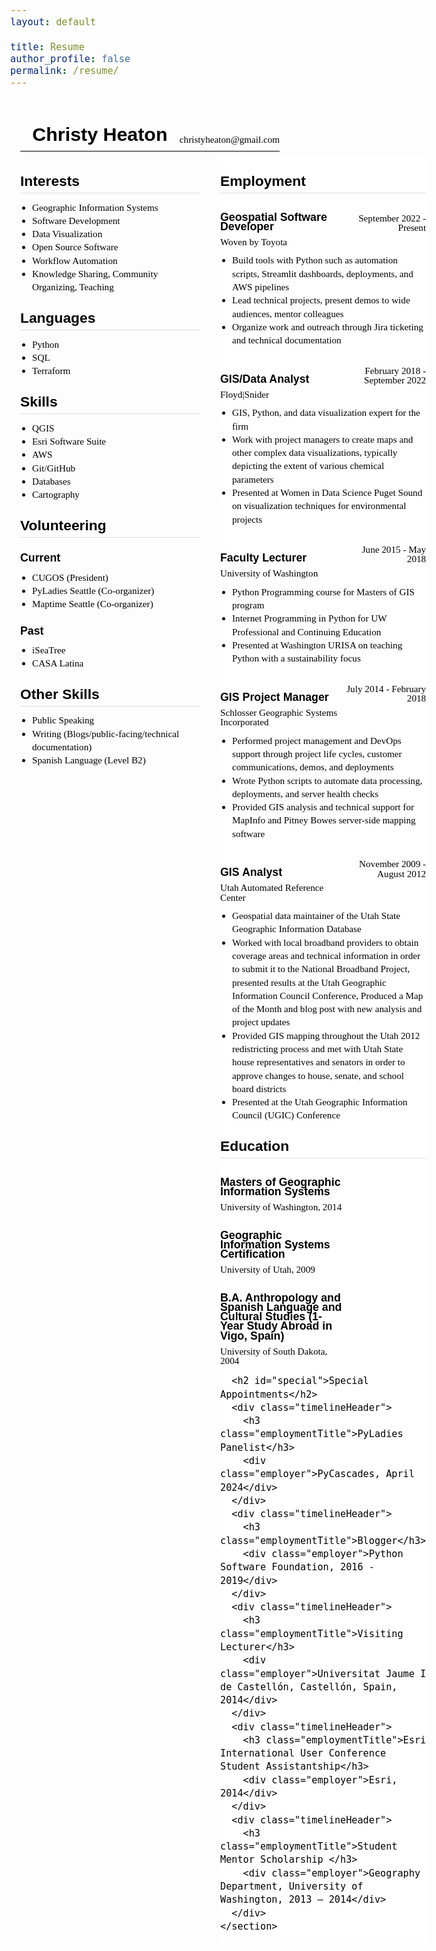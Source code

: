 ```yaml
---
layout: default

title: Resume
author_profile: false
permalink: /resume/
---
```


<meta http-equiv="Content-Type" content="text/html; charset=windows-1252"><title>Resume - Christy Heaton</title>
  <meta name="description" content="Current Resume Christy Heaton">
  <meta name="viewport" content="width=device-width, initial-scale=1">
  <style>
	/* cyrillic */
	@font-face {
	  font-family: 'Oswald';
	  font-style: normal;
	  font-weight: 400;
	  src: local('Oswald Regular'), local('Oswald-Regular'), url(https://fonts.gstatic.com/s/oswald/v16/TK3iWkUHHAIjg752HT8Ghe4.woff2) format('woff2');
	  unicode-range: U+0400-045F, U+0490-0491, U+04B0-04B1, U+2116;
	}
	/* vietnamese */
	@font-face {
	  font-family: 'Oswald';
	  font-style: normal;
	  font-weight: 400;
	  src: local('Oswald Regular'), local('Oswald-Regular'), url(https://fonts.gstatic.com/s/oswald/v16/TK3iWkUHHAIjg752Fj8Ghe4.woff2) format('woff2');
	  unicode-range: U+0102-0103, U+0110-0111, U+1EA0-1EF9, U+20AB;
	}
	/* latin-ext */
	@font-face {
	  font-family: 'Oswald';
	  font-style: normal;
	  font-weight: 400;
	  src: local('Oswald Regular'), local('Oswald-Regular'), url(https://fonts.gstatic.com/s/oswald/v16/TK3iWkUHHAIjg752Fz8Ghe4.woff2) format('woff2');
	  unicode-range: U+0100-024F, U+0259, U+1E00-1EFF, U+2020, U+20A0-20AB, U+20AD-20CF, U+2113, U+2C60-2C7F, U+A720-A7FF;
	}
	/* latin */
	@font-face {
	  font-family: 'Oswald';
	  font-style: normal;
	  font-weight: 400;
	  src: local('Oswald Regular'), local('Oswald-Regular'), url(https://fonts.gstatic.com/s/oswald/v16/TK3iWkUHHAIjg752GT8G.woff2) format('woff2');
	  unicode-range: U+0000-00FF, U+0131, U+0152-0153, U+02BB-02BC, U+02C6, U+02DA, U+02DC, U+2000-206F, U+2074, U+20AC, U+2122, U+2191, U+2193, U+2212, U+2215, U+FEFF, U+FFFD;
	}
	/* latin-ext */
	@font-face {
	  font-family: 'Quattrocento';
	  font-style: normal;
	  font-weight: 400;
	  src: local('Quattrocento'), url(https://fonts.gstatic.com/s/quattrocento/v9/OZpEg_xvsDZQL_LKIF7q4jP3zWj6T4g.woff2) format('woff2');
	  unicode-range: U+0100-024F, U+0259, U+1E00-1EFF, U+2020, U+20A0-20AB, U+20AD-20CF, U+2113, U+2C60-2C7F, U+A720-A7FF;
	}
	/* latin */
	@font-face {
	  font-family: 'Quattrocento';
	  font-style: normal;
	  font-weight: 400;
	  src: local('Quattrocento'), url(https://fonts.gstatic.com/s/quattrocento/v9/OZpEg_xvsDZQL_LKIF7q4jP3w2j6.woff2) format('woff2');
	  unicode-range: U+0000-00FF, U+0131, U+0152-0153, U+02BB-02BC, U+02C6, U+02DA, U+02DC, U+2000-206F, U+2074, U+20AC, U+2122, U+2191, U+2193, U+2212, U+2215, U+FEFF, U+FFFD;
	}

	/* normalize.css v5.0.0 | MIT License | github.com/necolas/normalize.css */
	 html{
		font-family:sans-serif;
		line-height:1.15;
		-ms-text-size-adjust:100%;
		-webkit-text-size-adjust:100%;
	}
	body{
		margin:0
	}
	article,aside,footer,header,nav,section{
		display:block
	}
	h1{
		font-size:2em;
		margin:.67em 0
	}
	figcaption,figure,main{
		display:block
	}
	figure{
		margin:1em 40px
	}
	hr{
		box-sizing:content-box;
		height:0;
		overflow:visible;
	}
	pre{
		font-family:monospace,monospace;
		font-size:1em;
	}
	a{
		background-color:transparent;
		-webkit-text-decoration-skip:objects;
	}
	a:active,a:hover{
		outline-width:0
	}
	abbr[title]{
		border-bottom:none;
		text-decoration:underline;
		text-decoration:underline dotted;
	}
	b,strong{
		font-weight:inherit
	}
	b,strong{
		font-weight:bolder
	}
	code,kbd,samp{
		font-family:monospace,monospace;
		font-size:1em;
	}
	dfn{
		font-style:italic
	}
	mark{
		background-color:#ff0;
		color:#000
	}
	small{
		font-size:80%
	}
	sub,sup{
		font-size:75%;
		line-height:0;
		position:relative;
		vertical-align:baseline
	}
	sub{
		bottom:-.25em
	}
	sup{
		top:-.5em
	}
	audio,video{
		display:inline-block
	}
	audio:not([controls]){
		display:none;
		height:0
	}
	img{
		border-style:none
	}
	svg:not(:root){
		overflow:hidden
	}
	button,input,optgroup,select,textarea{
		font-family:sans-serif;
		font-size:100%;
		line-height:1.15;
		margin:0;
	}
	button,input{
		overflow:visible
	}
	button,select{
		text-transform:none
	}
	button,html [type="button"],[type="reset"],[type="submit"]{
		-webkit-appearance:button;
	}
	button::-moz-focus-inner,[type="button"]::-moz-focus-inner,[type="reset"]::-moz-focus-inner,[type="submit"]::-moz-focus-inner{
		border-style:none;
		padding:0
	}
	button:-moz-focusring,[type="button"]:-moz-focusring,[type="reset"]:-moz-focusring,[type="submit"]:-moz-focusring{
		outline:1px dotted ButtonText
	}
	fieldset{
		border:1px solid #c0c0c0;
		margin:0 2px;
		padding:.35em .625em .75em
	}
	legend{
		box-sizing:border-box;
		color:inherit;
		display:table;
		max-width:100%;
		padding:0;
		white-space:normal;
	}
	progress{
		display:inline-block;
		vertical-align:baseline;
	}
	textarea{
		overflow:auto
	}
	[type="checkbox"],[type="radio"]{
		box-sizing:border-box;
		padding:0;
	}
	[type="number"]::-webkit-inner-spin-button,[type="number"]::-webkit-outer-spin-button{
		height:auto
	}
	[type="search"]{
		-webkit-appearance:textfield;
		outline-offset:-2px;
	}
	[type="search"]::-webkit-search-cancel-button,[type="search"]::-webkit-search-decoration{
		-webkit-appearance:none
	}
	::-webkit-file-upload-button{
		-webkit-appearance:button;
		font:inherit;
	}
	details,menu{
		display:block
	}
	summary{
		display:list-item
	}
	canvas{
		display:inline-block
	}
	template{
		display:none
	}
	[hidden]{
		display:none
	}
	@font-face{
		font-family:'icomoon';
		src:url("/fonts/icomoon.eot?799hcm");
		src:url("/fonts/icomoon.eot?799hcm#iefix") format('embedded-opentype'),url("/fonts/icomoon.ttf?799hcm") format('truetype'),url("/fonts/icomoon.woff?799hcm") format('woff'),url("/fonts/icomoon.svg?799hcm#icomoon") format('svg');
		font-weight:normal;
		font-style:normal
	}
	[class^="icon-"],[class*=" icon-"]{
		font-family:'icomoon' !important;
		speak:none;
		font-style:normal;
		font-weight:normal;
		font-variant:normal;
		text-transform:none;
		line-height:1;
		-webkit-font-smoothing:antialiased;
		-moz-osx-font-smoothing:grayscale
	}
	.icon-twitter:before{
		content:"\ea96"
	}
	.icon-github:before{
		content:"\eab0"
	}
	.icon-linkedin:before{
		content:"\eac9"
	}
	*,*:before,*:after{
		box-sizing:border-box
	}
	html,body{
		color:#333;
		font-family:'Quattrocento',serif;
		font-size:16px
	}
	h1,h2,h3,h4,h5,h6{
		font-family:'Oswald',sans-serif;
		margin:1em 0 .5em 0
	}
	a{
		color:#333
	}
	.mainHeader{
		display:-webkit-box;
		display:-ms-flexbox;
		display:flex;
		-webkit-box-orient:vertical;
		-webkit-box-direction:normal;
		-ms-flex-direction:column;
		flex-direction:column;
		margin:0 auto;
		max-width:60rem;
	}
	.mainHeader a{
		text-decoration:none
	}
	.title{
		margin-bottom:0;
		padding:0 1rem
	}
	.description{
		border-bottom:1px solid #ddd;
		padding:.5rem 1rem 1rem 1rem
	}
	.mainNav{
		border-bottom:1px solid #ddd;
		display:-webkit-box;
		display:-ms-flexbox;
		display:flex;
		-webkit-box-orient:vertical;
		-webkit-box-direction:normal;
		-ms-flex-direction:column;
		flex-direction:column
	}
	.mainMenu,.navMenu{
		display:-webkit-box;
		display:-ms-flexbox;
		display:flex;
		font-family:'Oswald',sans-serif;
		font-size:1.2rem;
		margin:0;
		padding:0;
	}
	.mainMenu li,.navMenu li{
		list-style:none;
		margin:0;
	}
	.mainMenu li a,.navMenu li a{
		display:block;
		padding:1rem
	}
	.mainMenu li:hover,.navMenu li:hover{
		background:#f3f3f3
	}
	.mainMenu{
		-webkit-box-orient:vertical;
		-webkit-box-direction:normal;
		-ms-flex-direction:column;
		flex-direction:column
	}
	.navMenu{
		display:-webkit-box;
		display:-ms-flexbox;
		display:flex;
		-ms-flex-pack:distribute;
		justify-content:space-around
	}
	.contents{
		font-size:1.2rem;
		margin:0 auto;
		padding:1rem;
		line-height:1.5em;
		max-width:60rem;
	}
	.contents a:visited{
		color:#999
	}
	.postList{
		list-style:none;
		margin:0;
		padding:0
	}
	.postTitle{
		margin-bottom:.5rem;
		line-height:1.2em
	}
	@media (min-width:400px){
		.mainNav{
			-webkit-box-orient:horizontal;
			-webkit-box-direction:normal;
			-ms-flex-direction:row;
			flex-direction:row;
			-webkit-box-pack:justify;
			-ms-flex-pack:justify;
			justify-content:space-between
		}
		.mainMenu{
			-webkit-box-orient:horizontal;
			-webkit-box-direction:normal;
			-ms-flex-direction:row;
			flex-direction:row
		}
	}
	.resume{
		font-size:.95rem;
		color:#000;
		line-height:1.4em;
	}
	.resume a{
		color:#000;
		text-decoration:none;
	}
	.resume a:visited{
		color:#000
	}
	.resume h2{
		border-bottom:1px solid #ddd;
		padding-bottom:.5rem
	}
	.resume h2,.resume h3,.resume h4,.resume h5,.resume h6{
		margin:1.25em 0 .5em 0
	}
	.resume .printOnly{
		display:none
	}
	.resume .mainHeader{
		display:none
	}
	.resume .resumeHeader{
		border-bottom:1px solid #000;
		display:-webkit-box;
		display:-ms-flexbox;
		display:flex;
		-webkit-box-orient:vertical;
		-webkit-box-direction:normal;
		-ms-flex-direction:column;
		flex-direction:column;
		margin-bottom:.5rem
	}
	.resume .title{
		padding:0;
		margin-bottom:1rem
	}
	.resume .contact{
		padding-bottom:.5rem;
		display:block;
	}
	.resume .contact p{
		margin:0
	}

	.resume .contact .email{
		display: flex;
		align-items: flex-start;
		flex-wrap: wrap;
	}

	.resume .contact .phone{
		display: flex;
		align-items: flex-start;
		flex-wrap: wrap;
	}

	.resume .download{
		display:none;
		padding:1em 0;
		border-bottom:1px solid #000
	}
	.resume .contents{
		max-width:60rem
	}
	.resume .resumeContainer{
		display:-webkit-box;
		display:-ms-flexbox;
		display:flex;
		-webkit-box-orient:vertical;
		-webkit-box-direction:normal;
		-ms-flex-direction:column;
		flex-direction:column
	}
	.resume .resumeList{
		-webkit-box-flex:0;
		-ms-flex:0 0 15rem;
		flex:0 0 15rem
	}
	.resume .resumeTimeline ul{
		padding-top:.75em
	}
	.resume ul{
		margin:0;
		padding:0 0 0 1.25em
	}
	.resume .employmentLength{
		display:none
	}
	@media print,(min-width:800px){
		.resume .resumeHeader{
			-webkit-box-align:end;
			-ms-flex-align:end;
			align-items:flex-end;
			-webkit-box-orient:horizontal;
			-webkit-box-direction:normal;
			-ms-flex-direction:row;
			flex-direction:row
		}
		.resume .title{
			-webkit-box-flex:1;
			-ms-flex:1 0 auto;
			flex:1 0 auto
		}
		.resume .download{
			text-align:right;
			border-color:transparent
		}
		.resume .resumeContainer{
			-webkit-box-orient:horizontal;
			-webkit-box-direction:normal;
			-ms-flex-direction:row;
			flex-direction:row
		}
		.resume .resumeList{
			-webkit-box-flex:0;
			-ms-flex:0 0 20rem;
			flex:0 0 20rem;
			padding-right:2rem
		}
		.resume .resumeTimeline{
			background:#fff
		}
		.resume .employmentTitle,.resume .employmentDates{
			margin:0 0 .5em 0
		}
		.resume .timelineHeader{
			-webkit-box-align:end;
			-ms-flex-align:end;
			align-items:flex-end;
			display:-webkit-box;
			display:-ms-flexbox;
			display:flex;
			-webkit-box-orient:horizontal;
			-webkit-box-direction:normal;
			-ms-flex-direction:row;
			flex-direction:row;
			-ms-flex-wrap:wrap;
			flex-wrap:wrap;
			line-height:1em;
			margin-top:2em
		}
		.resume .employmentTitle{
			-webkit-box-ordinal-group:2;
			-ms-flex-order:1;
			order:1;
			width:60%
		}
		.resume .employer{
			-webkit-box-ordinal-group:4;
			-ms-flex-order:3;
			order:3;
			width:60%
		}
		.resume .employmentDates{
			-webkit-box-ordinal-group:3;
			-ms-flex-order:2;
			order:2;
			text-align:right;
			width:40%
		}
		.resume .employmentLength{
			color:#999;
			-webkit-box-ordinal-group:5;
			-ms-flex-order:4;
			order:4;
			text-align:right;
			width:40%
		}
	}
	@media print{
		.resume{
			font-size:.8rem
		}
		.resume .printOnly{
			display:inline
		}
		.resume .download{
			display:none
		}
		.resume .resumeList{
			-webkit-box-flex:0;
			-ms-flex:0 0 12rem;
			flex:0 0 12rem
		}
	}  
  </style>
<style>@media print {#ghostery-purple-box {display:none !important}}</style><style>@media print {#ghostery-purple-box {display:none !important}}</style>
<body class="resume">
  <section class="contents">
<div class="container resume">
  <header class="resumeHeader">
    <h1 class="title"><a href="https://christyheaton.github.io/">Christy Heaton</a></h1>
    <div id="contact" class="contact">
	  <p id="email" class="email"><a href="mailto:christyheaton@gmail.com?subject=Opportunity">christyheaton@gmail.com</a></p>
    </div>
  </header>
  <div class="download">
    Download: <a href="https://christyheaton.github.io/resume/">PDF</a>
  </div>
  <div class="resumeContainer">
    <aside class="resumeList">
      <h2 id="interests">Interests</h2>
      <ul>
	    <li>Geographic Information Systems</li>
		<li>Software Development</li>
        <li>Data Visualization</li>
        <li>Open Source Software</li>
		<li>Workflow Automation</li>
		<li>Knowledge Sharing, Community Organizing, Teaching</li>
      </ul>
      <h2 id="languages">Languages</h2>
      <ul>
		<li>Python</li>
		<li>SQL</li>
		<li>Terraform</li>
      </ul>
      <h2 id="skills">Skills</h2>
      <ul>
		<li>QGIS</li>
		<li>Esri Software Suite</li>
		<li>AWS</li>
		<li>Git/GitHub</li>
		<li>Databases</li>	
		<li>Cartography</li>
      </ul>
	  <h2 id="volunteer">Volunteering</h2>
      <h3>Current</h3>
      <ul>
	  	<li><a href="https://cugos.org/">CUGOS (President)</a></li>
		<li><a href="https://seattle.pyladies.com/">PyLadies Seattle (Co-organizer)</a></li>
		<li><a href="https://maptimesea.github.io/">Maptime Seattle (Co-organizer)</a></li>
      </ul>
      <h3>Past</h3>
      <ul>
	    <li><a href="https://treemama.org/the-tech-treehouse/iseatree/">iSeaTree</a></li>
		<li><a href="https://casa-latina.org/">CASA Latina</a></li>
      </ul>
	  <h2 id="other">Other Skills</h2>
      <ul>
	  	<li>Public Speaking</li>
		<li>Writing (Blogs/public-facing/technical documentation)</li>
		<li>Spanish Language (Level B2)</li>
      </ul>
    </aside>
    <section class="resumeTimeline">
      <h2 id="employment">Employment</h2>
      <div class="timelineHeader">
        <h3 class="employmentTitle">Geospatial Software Developer</h3>
        <div class="employer"><a href="https://woven.toyota/en/">Woven by Toyota</a></div>
        <div class="employmentDates">September 2022 - Present</div>
      </div>
		<ul>
			<li>Build tools with Python such as automation scripts, Streamlit dashboards, deployments, and AWS pipelines</li>
			<li>Lead technical projects, present demos to wide audiences, mentor colleagues</li>
			<li>Organize work and outreach through Jira ticketing and technical documentation</li>
		</ul>    
	<div class="timelineHeader">
        <h3 class="employmentTitle">GIS/Data Analyst</h3>
        <div class="employer"><a href="https://floydsnider.com/">Floyd|Snider</a></div>
        <div class="employmentDates">February 2018 - September 2022</div>
      </div>
		<ul>
			<li>GIS, Python, and data visualization expert for the firm</li>
			<li>Work with project managers to create maps and other complex data visualizations, typically depicting the extent of various chemical parameters</li>
			<li>Presented at Women in Data Science Puget Sound on visualization techniques for environmental projects</li>
		</ul>
      <div class="timelineHeader">
        <h3 class="employmentTitle">Faculty Lecturer</h3>
        <div class="employer"><a href="https://www.washington.edu/">University of Washington</a></div>
        <div class="employmentDates">June 2015 - May 2018</div>
      </div>
		<ul>
			<li>Python Programming course for Masters of GIS program</li>
			<li>Internet Programming in Python for UW Professional and Continuing Education</li>
			<li>Presented at Washington URISA on teaching Python with a sustainability focus</li>
		</ul>
      <div class="timelineHeader">
        <h3 class="employmentTitle">GIS Project Manager</h3>
        <div class="employer"><a href="https://sgsi.com/">Schlosser Geographic Systems Incorporated</a></div>
        <div class="employmentDates">July 2014 - February 2018</div>
      </div>
      <ul>
        <li>Performed project management and DevOps support through project life cycles, customer communications, demos, and deployments</li>
		<li>Wrote Python scripts to automate data processing, deployments, and server health checks</li>
		<li>Provided GIS analysis and technical support for MapInfo and Pitney Bowes server-side mapping software</li>
      </ul>
      <div class="timelineHeader">
        <h3 class="employmentTitle">GIS Analyst</h3>
        <div class="employer"><a href="https://gis.utah.gov/">Utah Automated Reference Center</a></div>
        <div class="employmentDates">November 2009 - August 2012</div>
      </div>
      <ul>
        <li>Geospatial data maintainer of the Utah State Geographic Information Database</li>	
        <li>Worked with local broadband providers to obtain coverage areas and technical information in order to submit it to the National Broadband Project, presented results at the Utah Geographic Information Council Conference, Produced a Map of the Month and blog post with new analysis and project updates</li>
        <li>Provided GIS mapping throughout the Utah 2012 redistricting process and met with Utah State house representatives and senators in order to approve changes to house, senate, and school board districts</li>
		<li>Presented at the Utah Geographic Information Council (UGIC) Conference</li>
      </ul>
      <h2 id="education">Education</h2>
      <div class="timelineHeader">
        <h3 class="employmentTitle">Masters of Geographic Information Systems</h3>
        <div class="employer">University of Washington, 2014</div>
      </div>
      <div class="timelineHeader">
        <h3 class="employmentTitle">Geographic Information Systems Certification</h3>
        <div class="employer">University of Utah, 2009</div>
      </div>
      <div class="timelineHeader">
        <h3 class="employmentTitle">B.A. Anthropology and Spanish Language and Cultural Studies (1-Year Study Abroad in Vigo, Spain)</h3>
        <div class="employer">University of South Dakota, 2004</div>
      </div>
	  
      <h2 id="special">Special Appointments</h2>
	  <div class="timelineHeader">
        <h3 class="employmentTitle">PyLadies Panelist</h3>
        <div class="employer">PyCascades, April 2024</div>
      </div>
      <div class="timelineHeader">
        <h3 class="employmentTitle">Blogger</h3>
        <div class="employer">Python Software Foundation, 2016 - 2019</div>
      </div>
      <div class="timelineHeader">
        <h3 class="employmentTitle">Visiting Lecturer</h3>
        <div class="employer">Universitat Jaume I de Castellón, Castellón, Spain, 2014</div>
      </div>
      <div class="timelineHeader">
        <h3 class="employmentTitle">Esri International User Conference Student Assistantship</h3>
        <div class="employer">Esri, 2014</div>
	  </div>
      <div class="timelineHeader">
        <h3 class="employmentTitle">Student Mentor Scholarship </h3>
        <div class="employer">Geography Department, University of Washington, 2013 – 2014</div>
      </div>	  	  
    </section>
  </div>
</div>
  </section>
  <footer>
  </footer>
</body>
